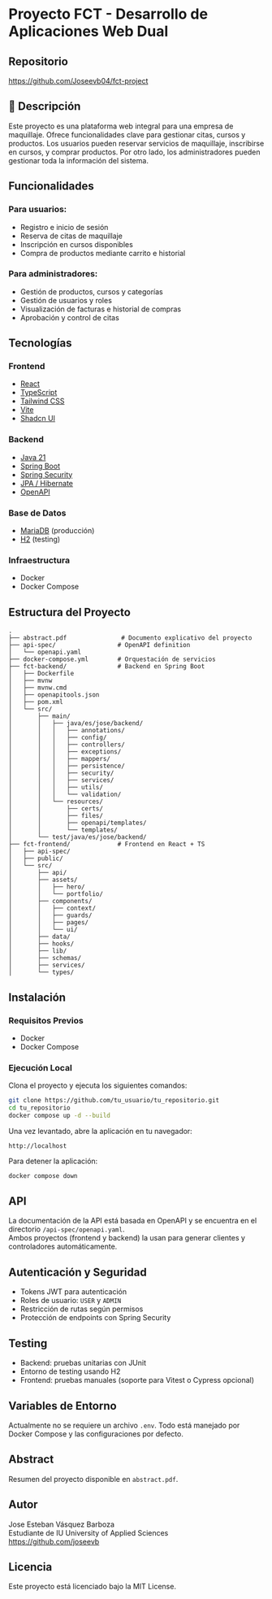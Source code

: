 # Proyecto FCT - Desarrollo de Aplicaciones Web Dual

## Repositorio

https://github.com/Joseevb04/fct-project

## 📝 Descripción

Este proyecto es una plataforma web integral para una empresa de maquillaje. Ofrece funcionalidades clave para gestionar citas, cursos y productos. Los usuarios pueden reservar servicios de maquillaje, inscribirse en cursos, y comprar productos. Por otro lado, los administradores pueden gestionar toda la información del sistema.

## Funcionalidades

### Para usuarios:

- Registro e inicio de sesión
- Reserva de citas de maquillaje
- Inscripción en cursos disponibles
- Compra de productos mediante carrito e historial

### Para administradores:

- Gestión de productos, cursos y categorías
- Gestión de usuarios y roles
- Visualización de facturas e historial de compras
- Aprobación y control de citas

## Tecnologías

### Frontend

- [React](https://reactjs.org/)
- [TypeScript](https://www.typescriptlang.org/)
- [Tailwind CSS](https://tailwindcss.com/)
- [Vite](https://vitejs.dev/)
- [Shadcn UI](https://ui.shadcn.com/)

### Backend

- [Java 21](https://openjdk.org/projects/jdk/21/)
- [Spring Boot](https://spring.io/projects/spring-boot)
- [Spring Security](https://spring.io/projects/spring-security)
- [JPA / Hibernate](https://hibernate.org/orm/)
- [OpenAPI](https://swagger.io/specification/)

### Base de Datos

- [MariaDB](https://mariadb.org/) (producción)
- [H2](https://www.h2database.com/) (testing)

### Infraestructura

- Docker
- Docker Compose

## Estructura del Proyecto

```
.
├── abstract.pdf               # Documento explicativo del proyecto
├── api-spec/                 # OpenAPI definition
│   └── openapi.yaml
├── docker-compose.yml        # Orquestación de servicios
├── fct-backend/              # Backend en Spring Boot
│   ├── Dockerfile
│   ├── mvnw
│   ├── mvnw.cmd
│   ├── openapitools.json
│   ├── pom.xml
│   └── src/
│       ├── main/
│       │   ├── java/es/jose/backend/
│       │   │   ├── annotations/
│       │   │   ├── config/
│       │   │   ├── controllers/
│       │   │   ├── exceptions/
│       │   │   ├── mappers/
│       │   │   ├── persistence/
│       │   │   ├── security/
│       │   │   ├── services/
│       │   │   ├── utils/
│       │   │   └── validation/
│       │   └── resources/
│       │       ├── certs/
│       │       ├── files/
│       │       ├── openapi/templates/
│       │       └── templates/
│       └── test/java/es/jose/backend/
├── fct-frontend/             # Frontend en React + TS
│   ├── api-spec/
│   ├── public/
│   └── src/
│       ├── api/
│       ├── assets/
│       │   ├── hero/
│       │   └── portfolio/
│       ├── components/
│       │   ├── context/
│       │   ├── guards/
│       │   ├── pages/
│       │   └── ui/
│       ├── data/
│       ├── hooks/
│       ├── lib/
│       ├── schemas/
│       ├── services/
│       └── types/
```

## Instalación

### Requisitos Previos

- Docker
- Docker Compose

### Ejecución Local

Clona el proyecto y ejecuta los siguientes comandos:

```bash
git clone https://github.com/tu_usuario/tu_repositorio.git
cd tu_repositorio
docker compose up -d --build
```

Una vez levantado, abre la aplicación en tu navegador:

```
http://localhost
```

Para detener la aplicación:

```bash
docker compose down
```

## API

La documentación de la API está basada en OpenAPI y se encuentra en el directorio `/api-spec/openapi.yaml`.  
Ambos proyectos (frontend y backend) la usan para generar clientes y controladores automáticamente.

## Autenticación y Seguridad

- Tokens JWT para autenticación
- Roles de usuario: `USER` y `ADMIN`
- Restricción de rutas según permisos
- Protección de endpoints con Spring Security

## Testing

- Backend: pruebas unitarias con JUnit
- Entorno de testing usando H2
- Frontend: pruebas manuales (soporte para Vitest o Cypress opcional)

## Variables de Entorno

Actualmente no se requiere un archivo `.env`. Todo está manejado por Docker Compose y las configuraciones por defecto.

## Abstract

Resumen del proyecto disponible en `abstract.pdf`.

## Autor

Jose Esteban Vásquez Barboza  
Estudiante de IU University of Applied Sciences  
https://github.com/joseevb

## Licencia

Este proyecto está licenciado bajo la MIT License.
